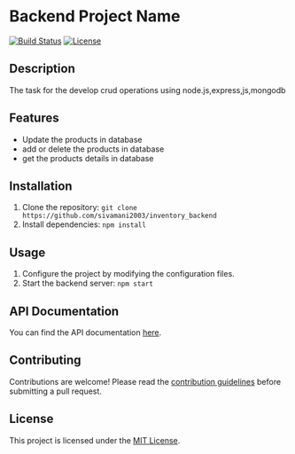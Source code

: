 # Backend Project Name

[![Build Status](https://img.shields.io/travis/username/repo.svg?style=flat-square)](https://travis-ci.org/username/repo)
[![License](https://img.shields.io/github/license/username/repo.svg?style=flat-square)](https://github.com/username/repo/blob/master/LICENSE)

## Description

The task for the develop crud operations using node.js,express,js,mongodb

## Features

- Update the products in database
- add or delete the products in database
- get the products details in database

## Installation

1. Clone the repository: `git clone https://github.com/sivamani2003/inventory_backend`
2. Install dependencies: `npm install`

## Usage

1. Configure the project by modifying the configuration files.
2. Start the backend server: `npm start`

## API Documentation

You can find the API documentation [here](/docs/api.md).

## Contributing

Contributions are welcome! Please read the [contribution guidelines](/CONTRIBUTING.md) before submitting a pull request.

## License

This project is licensed under the [MIT License](/LICENSE).